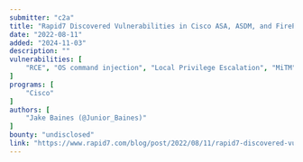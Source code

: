 ```yaml
---
submitter: "c2a"
title: "Rapid7 Discovered Vulnerabilities in Cisco ASA, ASDM, and FirePOWER Services Software"
date: "2022-08-11"
added: "2024-11-03"
description: ""
vulnerabilities: [
    "RCE", "OS command injection", "Local Privilege Escalation", "MiTM"
]
programs: [
    "Cisco"
]
authors: [
    "Jake Baines (@Junior_Baines)"
]
bounty: "undisclosed"
link: "https://www.rapid7.com/blog/post/2022/08/11/rapid7-discovered-vulnerabilities-in-cisco-asa-asdm-and-firepower-services-software/"
---
```




